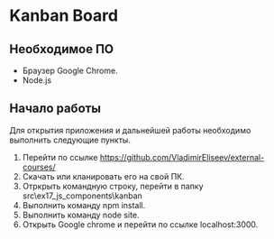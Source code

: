 # Kanban Board

## Необходимое ПО

- Браузер Google Chrome.
- Node.js

## Начало работы
Для открытия приложения и дальнейшей работы необходимо выполнить следующие пункты.
 1) Перейти по ссылке https://github.com/VladimirEliseev/external-courses/
 2) Скачать или кланировать его на свой ПК.
 3) Отркрыть командную строку, перейти в папку src\ex17_js_components\kanban
 4) Выполнить команду npm install.
 5) Выполнить команду node site.
 6) Открыть Google chrome и перейти по ссылке localhost:3000.

